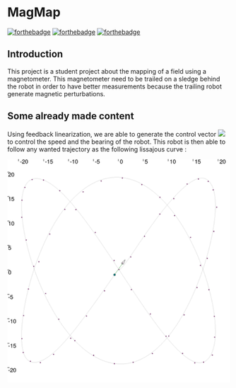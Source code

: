 # MagMap

[![forthebadge](https://forthebadge.com/images/badges/made-with-python.svg)](https://forthebadge.com)
[![forthebadge](https://forthebadge.com/images/badges/60-percent-of-the-time-works-every-time.svg)](https://forthebadge.com)
[![forthebadge](https://forthebadge.com/images/badges/powered-by-coffee.svg)](https://forthebadge.com)

## Introduction

This project is a student project about the mapping of a field using a magnetometer. This magnetometer need to be trailed on a sledge behind the robot in order to have better measurements because the trailing robot generate magnetic perturbations.

## Some already made content

Using feedback linearization, we are able to generate the control vector ![](https://render.githubusercontent.com/render/math?math=\begin{bmatrix}u_1\\u_2\end{bmatrix}) to control the speed and the bearing of the robot. This robot is then able to follow any wanted trajectory as the following lissajous curve :

![](./documentation/imgs/simulator_lissajous.png)